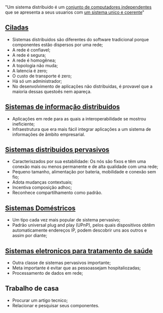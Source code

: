 "Um sistema distribuido é um <ins>conjunto de computadores independentes</ins> que se apresenta a seus usuarios com <ins>um sistema unico e coerente</ins>"
## <ins>Ciladas</ins>
- Sistemas distribuidos são diferentes do software tradicional porque componentes estão dispersos por uma rede;
- A rede é confiavel;
- A rede é segura;
- A rede é homogênea;
- A topologia não muda;
- A latencia é zero;
- O custo de transporte é zero;
- Há só um administrador;
- No desenvolvimento de aplicações não distribuidas, é provavel que a maioria dessas questoẽs nem apareça.
## <ins>Sistemas de informação distribuidos</ins>
- Aplicações em rede para as quais a interoperabilidade se mostrou ineficiente;
- Infraestrutura que era mais fácil integrar aplicações a um sistema de informações de âmbito empresarial.
## <ins>Sistemas distribuidos pervasivos</ins>
- Caracteriszados por sua estabilidade: Os nós são fixos e têm uma conexão mais ou menos permanente e de alta qualidade com uma rede;
- Pequeno tamanho, alimentação por bateria, mobilidade e conexão sem fio;
- Adota mudanças contextuais;
- Incentiva composição adhoc;
- Reconhece compartilhamento como padrão.
## <ins>Sistemas Doméstricos</ins>
- Um tipo cada vez mais popular de sistema pervasivo;
- Padrão universal plug and play (UPnP), pelos quais dispositivos obtêm automaticamente endereços IP, podem descobrir uns aos outros e assim por diante;
## <ins>Sistemas eletronicos para tratamento de saúde</ins>
- Outra classe de sistemas pervasivos importante;
- Meta importante é evitar que as pessoassejam hospitaliozadas;
- Processamento de dados em rede;

## Trabalho de casa
- Procurar um artigo tecnico;
- Relacionar e pesquisar seus componentes.